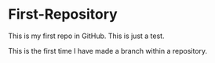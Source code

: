# First-Repository
This is my first repo in GitHub. This is just a test.

This is the first time I have made a branch within a repository.
